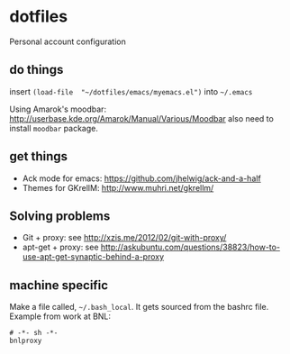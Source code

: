 dotfiles
========

Personal account configuration

## do things ##

insert `(load-file  "~/dotfiles/emacs/myemacs.el")` into `~/.emacs`

Using Amarok's moodbar: http://userbase.kde.org/Amarok/Manual/Various/Moodbar
also need to install `moodbar` package.

## get things ##

 * Ack mode for emacs: https://github.com/jhelwig/ack-and-a-half
 * Themes for GKrellM: http://www.muhri.net/gkrellm/

## Solving problems ##

 * Git + proxy: see http://xzis.me/2012/02/git-with-proxy/
 * apt-get + proxy:  see http://askubuntu.com/questions/38823/how-to-use-apt-get-synaptic-behind-a-proxy

## machine specific ##

Make a file called, `~/.bash_local`.  It gets sourced from the
bashrc file.  Example from work at BNL:

    # -*- sh -*-
    bnlproxy
